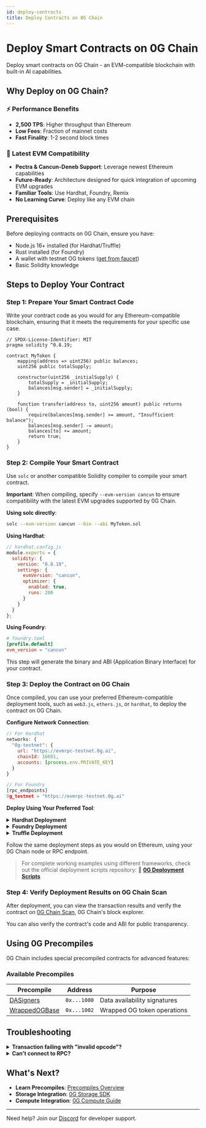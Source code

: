 ```yaml
---
id: deploy-contracts
title: Deploy Contracts on 0G Chain
---
```


# Deploy Smart Contracts on 0G Chain

Deploy smart contracts on 0G Chain - an EVM-compatible blockchain with built-in AI capabilities.

## Why Deploy on 0G Chain?

### ⚡ Performance Benefits
- **2,500 TPS**: Higher throughput than Ethereum
- **Low Fees**: Fraction of mainnet costs
- **Fast Finality**: 1-2 second block times

### 🔧 Latest EVM Compatibility
- **Pectra & Cancun-Deneb Support**: Leverage newest Ethereum capabilities
- **Future-Ready**: Architecture designed for quick integration of upcoming EVM upgrades
- **Familiar Tools**: Use Hardhat, Foundry, Remix
- **No Learning Curve**: Deploy like any EVM chain

## Prerequisites

Before deploying contracts on 0G Chain, ensure you have:
- Node.js 16+ installed (for Hardhat/Truffle)
- Rust installed (for Foundry)
- A wallet with testnet OG tokens ([get from faucet](https://faucet.0g.ai))
- Basic Solidity knowledge

## Steps to Deploy Your Contract

### Step 1: Prepare Your Smart Contract Code
Write your contract code as you would for any Ethereum-compatible blockchain, ensuring that it meets the requirements for your specific use case.

```solidity
// SPDX-License-Identifier: MIT
pragma solidity ^0.8.19;

contract MyToken {
    mapping(address => uint256) public balances;
    uint256 public totalSupply;
    
    constructor(uint256 _initialSupply) {
        totalSupply = _initialSupply;
        balances[msg.sender] = _initialSupply;
    }
    
    function transfer(address to, uint256 amount) public returns (bool) {
        require(balances[msg.sender] >= amount, "Insufficient balance");
        balances[msg.sender] -= amount;
        balances[to] += amount;
        return true;
    }
}
```

### Step 2: Compile Your Smart Contract
Use `solc` or another compatible Solidity compiler to compile your smart contract.

**Important**: When compiling, specify `--evm-version cancun` to ensure compatibility with the latest EVM upgrades supported by 0G Chain.

**Using solc directly**:
```bash
solc --evm-version cancun --bin --abi MyToken.sol
```

**Using Hardhat**:
```javascript
// hardhat.config.js
module.exports = {
  solidity: {
    version: "0.8.19",
    settings: {
      evmVersion: "cancun",
      optimizer: {
        enabled: true,
        runs: 200
      }
    }
  }
};
```

**Using Foundry**:
```toml
# foundry.toml
[profile.default]
evm_version = "cancun"
```

This step will generate the binary and ABI (Application Binary Interface) for your contract.

### Step 3: Deploy the Contract on 0G Chain
Once compiled, you can use your preferred Ethereum-compatible deployment tools, such as `web3.js`, `ethers.js`, or `hardhat`, to deploy the contract on 0G Chain.

**Configure Network Connection**:
```javascript
// For Hardhat
networks: {
  "0g-testnet": {
    url: "https://evmrpc-testnet.0g.ai",
    chainId: 16601,
    accounts: [process.env.PRIVATE_KEY]
  }
}

// For Foundry
[rpc_endpoints]
0g_testnet = "https://evmrpc-testnet.0g.ai"
```

**Deploy Using Your Preferred Tool**:

<details>
<summary><b>Hardhat Deployment</b></summary>

```javascript
// scripts/deploy.js
async function main() {
  const MyToken = await ethers.getContractFactory("MyToken");
  const token = await MyToken.deploy(1000000); // 1M initial supply
  await token.deployed();
  
  console.log("Token deployed to:", token.address);
}

main().catch((error) => {
  console.error(error);
  process.exitCode = 1;
});
```

Run: `npx hardhat run scripts/deploy.js --network 0g-testnet`
</details>

<details>
<summary><b>Foundry Deployment</b></summary>

```bash
forge create --rpc-url https://evmrpc-testnet.0g.ai \
  --private-key $PRIVATE_KEY \
  --evm-version cancun \
  src/MyToken.sol:MyToken \
  --constructor-args 1000000
```
</details>

<details>
<summary><b>Truffle Deployment</b></summary>

```javascript
// migrations/2_deploy_token.js
module.exports = function(deployer) {
  deployer.deploy(MyToken, 1000000);
};
```

Run: `truffle migrate --network 0g-testnet`
</details>

Follow the same deployment steps as you would on Ethereum, using your 0G Chain node or RPC endpoint.

> For complete working examples using different frameworks, check out the official deployment scripts repository: 🔗 **[0G Deployment Scripts](https://github.com/0gfoundation/0g-deployment-scripts)**

### Step 4: Verify Deployment Results on 0G Chain Scan
After deployment, you can view the transaction results and verify the contract on [0G Chain Scan](https://chainscan-galileo.0g.ai), 0G Chain's block explorer.

You can also verify the contract's code and ABI for public transparency.

## Using 0G Precompiles

0G Chain includes special precompiled contracts for advanced features:

### Available Precompiles

| Precompile | Address | Purpose |
|------------|---------|---------|
| [DASigners](./precompiles/precompiles-dasigners) | `0x...1000` | Data availability signatures |
| [WrappedOGBase](./precompiles/precompiles-wrappedogbase) | `0x...1002` | Wrapped OG token operations |


## Troubleshooting

<details>
<summary><b>Transaction failing with "invalid opcode"?</b></summary>

If you're using newer experimental opcodes from unreleased Ethereum upgrades and see "invalid opcode" errors, consider:
- Use `--evm-version cancun` in your compiler settings
- Downgrade to an earlier Solidity compiler version (e.g., from 0.8.26 to 0.8.19)
</details>

<details>
<summary><b>Can't connect to RPC?</b></summary>

Try alternative endpoints:
- QuikNode: [Get endpoint](https://www.quicknode.com/chains/0g)
- ThirdWeb: [Get endpoint](https://thirdweb.com/0g-galileo-testnet-16601)
</details>

## What's Next?

- **Learn Precompiles**: [Precompiles Overview](./precompiles/precompiles-overview)
- **Storage Integration**: [0G Storage SDK](/developer-hub/building-on-0g/storage/sdk)
- **Compute Integration**: [0G Compute Guide](/developer-hub/building-on-0g/compute-network/overview)

---

Need help? Join our [Discord](https://discord.gg/0glabs) for developer support.